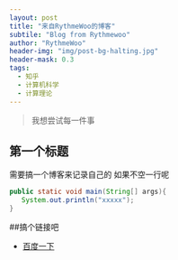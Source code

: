 ```yaml
---
layout: post
title: "来自RythmeWoo的博客"
subtile: "Blog from Rythmewoo"
author: "RythmeWoo"
header-img: "img/post-bg-halting.jpg"
header-mask: 0.3
tags:
  - 知乎
  - 计算机科学
  - 计算理论
---
```


> 我想尝试每一件事

## 第一个标题

需要搞一个博客来记录自己的
如果不空一行呢

```java
public static void main(String[] args){
   System.out.println("xxxxx");
}
```

##搞个链接吧
- [百度一下](http://www.baidu.com)

